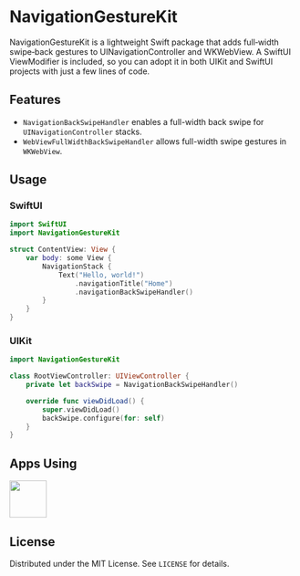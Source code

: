 # NavigationGestureKit

NavigationGestureKit is a lightweight Swift package that adds full‑width swipe‑back gestures to UINavigationController and WKWebView. A SwiftUI ViewModifier is included, so you can adopt it in both UIKit and SwiftUI projects with just a few lines of code.

## Features
- `NavigationBackSwipeHandler` enables a full-width back swipe for `UINavigationController` stacks.
- `WebViewFullWidthBackSwipeHandler` allows full-width swipe gestures in `WKWebView`.

## Usage
### SwiftUI
```swift
import SwiftUI
import NavigationGestureKit

struct ContentView: View {
    var body: some View {
        NavigationStack {
            Text("Hello, world!")
                .navigationTitle("Home")
                .navigationBackSwipeHandler()
        }
    }
}
```
### UIKit
```swift
import NavigationGestureKit

class RootViewController: UIViewController {
    private let backSwipe = NavigationBackSwipeHandler()

    override func viewDidLoad() {
        super.viewDidLoad()
        backSwipe.configure(for: self)
    }
}
```

## Apps Using

<p float="left">
    <a href="https://apps.apple.com/jp/app/tweetpd/id1671411031"><img src="https://i.imgur.com/AC6eGdx.png" height="65"></a>
</p>

## License
Distributed under the MIT License. See `LICENSE` for details.
